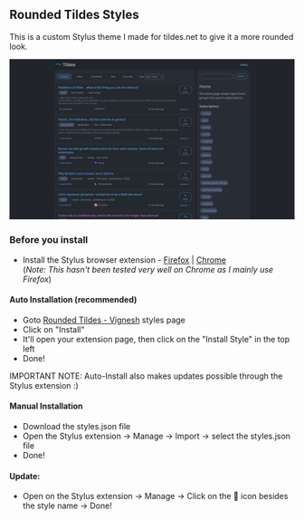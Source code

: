 ## Rounded Tildes Styles   
This is a custom Stylus theme I made for tildes.net to give it a more rounded look.  

![screenshot](https://github.com/vignesh-seven/rounded-tildes-styles/blob/master/rounded-tildes.png)  

### Before you install  
 - Install the Stylus browser extension - [Firefox](https://addons.mozilla.org/en-US/firefox/addon/styl-us/) | [Chrome](https://chrome.google.com/webstore/detail/stylus/clngdbkpkpeebahjckkjfobafhncgmne)  
(_Note: This hasn't been tested very well on Chrome as I mainly use Firefox_)  
#### Auto Installation (recommended)  
 - Goto  [Rounded Tildes - Vignesh](https://userstyles.world/style/10370/rounded-tildes-vignesh) styles page  
 - Click on "Install"  
 - It'll open your extension page, then click on the "Install Style" in the top left
 - Done!
  
IMPORTANT NOTE: Auto-Install also makes updates possible through the Stylus extension :)
#### Manual Installation  
 - Download the styles.json file
 - Open the Stylus extension -> Manage -> Import -> select the styles.json file
 - Done!

#### Update:  
 - Open on the Stylus extension -> Manage -> Click on the 🔄 icon besides the style name -> Done! 
